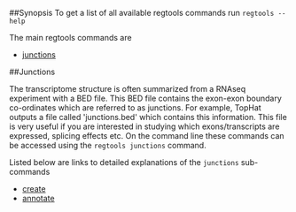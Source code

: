 ##Synopsis
To get a list of all available regtools commands run `regtools --help`

The main regtools commands are

- [junctions](#junctions)

##Junctions

The transcriptome structure is often summarized from a RNAseq experiment with a BED file. This BED file contains the exon-exon boundary co-ordinates which are referred to as junctions. For example, TopHat outputs a file called 'junctions.bed' which contains this information. This file is very useful if you are interested in studying which exons/transcripts are expressed, splicing effects etc. On the command line these commands can be accessed using the `regtools junctions` command.

Listed below are links to detailed explanations of the `junctions` sub-commands

- [create](junctions-create.md)
- [annotate](junctions-annotate.md)
